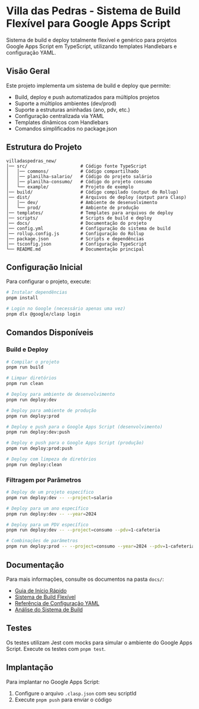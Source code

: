 # Villa das Pedras - Sistema de Build Flexível para Google Apps Script

Sistema de build e deploy totalmente flexível e genérico para projetos Google Apps Script em TypeScript, utilizando templates Handlebars e configuração YAML.

## Visão Geral

Este projeto implementa um sistema de build e deploy que permite:

- Build, deploy e push automatizados para múltiplos projetos
- Suporte a múltiplos ambientes (dev/prod)
- Suporte a estruturas aninhadas (ano, pdv, etc.)
- Configuração centralizada via YAML
- Templates dinâmicos com Handlebars
- Comandos simplificados no package.json

## Estrutura do Projeto

```text
villadaspedras_new/
│── src/                    # Código fonte TypeScript
│   │── commons/            # Código compartilhado
│   │── planilha-salario/   # Código do projeto salário
│   │── planilha-consumo/   # Código do projeto consumo
│   └── example/            # Projeto de exemplo
│── build/                  # Código compilado (output do Rollup)
│── dist/                   # Arquivos de deploy (output para Clasp)
│   │── dev/                # Ambiente de desenvolvimento
│   └── prod/               # Ambiente de produção
│── templates/              # Templates para arquivos de deploy
│── scripts/                # Scripts de build e deploy
│── docs/                   # Documentação do projeto
│── config.yml              # Configuração do sistema de build
│── rollup.config.js        # Configuração do Rollup
│── package.json            # Scripts e dependências
│── tsconfig.json           # Configuração TypeScript
└── README.md               # Documentação principal
```

## Configuração Inicial

Para configurar o projeto, execute:

```bash
# Instalar dependências
pnpm install

# Login no Google (necessário apenas uma vez)
pnpm dlx @google/clasp login
```

## Comandos Disponíveis

### Build e Deploy

```bash
# Compilar o projeto
pnpm run build

# Limpar diretórios
pnpm run clean

# Deploy para ambiente de desenvolvimento
pnpm run deploy:dev

# Deploy para ambiente de produção
pnpm run deploy:prod

# Deploy e push para o Google Apps Script (desenvolvimento)
pnpm run deploy:dev:push

# Deploy e push para o Google Apps Script (produção)
pnpm run deploy:prod:push

# Deploy com limpeza de diretórios
pnpm run deploy:clean
```

### Filtragem por Parâmetros

```bash
# Deploy de um projeto específico
pnpm run deploy:dev -- --project=salario

# Deploy para um ano específico
pnpm run deploy:dev -- --year=2024

# Deploy para um PDV específico
pnpm run deploy:dev -- --project=consumo --pdv=1-cafeteria

# Combinações de parâmetros
pnpm run deploy:prod -- --project=consumo --year=2024 --pdv=1-cafeteria
```

## Documentação

Para mais informações, consulte os documentos na pasta `docs/`:

- [Guia de Início Rápido](./docs/guia_inicio_rapido.md)
- [Sistema de Build Flexível](./docs/sistema_build_flexivel.md)
- [Referência de Configuração YAML](./docs/configuracao_yaml_referencia.md)
- [Análise do Sistema de Build](./docs/analise_sistema_build_flexivel.md)

## Testes

Os testes utilizam Jest com mocks para simular o ambiente do Google Apps Script.
Execute os testes com `pnpm test`.

## Implantação

Para implantar no Google Apps Script:

1. Configure o arquivo `.clasp.json` com seu scriptId
2. Execute `pnpm push` para enviar o código
